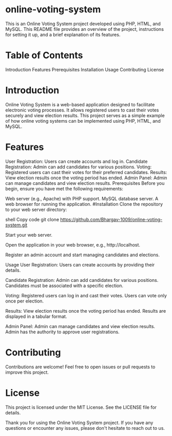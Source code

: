# online-voting-system
This is an Online Voting System project developed using PHP, HTML, and MySQL. This README file provides an overview of the project, instructions for setting it up, and a brief explanation of its features.

# Table of Contents
Introduction
Features
Prerequisites
Installation
Usage
Contributing
License

# Introduction
Online Voting System is a web-based application designed to facilitate electronic voting processes. It allows registered users to cast their votes securely and view election results. This project serves as a simple example of how online voting systems can be implemented using PHP, HTML, and MySQL.

# Features
User Registration: Users can create accounts and log in.
Candidate Registration: Admin can add candidates for various positions.
Voting: Registered users can cast their votes for their preferred candidates.
Results: View election results once the voting period has ended.
Admin Panel: Admin can manage candidates and view election results.
Prerequisites
Before you begin, ensure you have met the following requirements:

Web server (e.g., Apache) with PHP support.
MySQL database server.
A web browser for running the application.
#Installation
Clone the repository to your web server directory:

shell
Copy code
git clone https://github.com/Bhargav-1009/online-voting-system.git

Start your web server.

Open the application in your web browser, e.g., http://localhost.

Register an admin account and start managing candidates and elections.

Usage
User Registration:
Users can create accounts by providing their details.

Candidate Registration:
Admin can add candidates for various positions.
Candidates must be associated with a specific election.

Voting:
Registered users can log in and cast their votes.
Users can vote only once per election.

Results:
View election results once the voting period has ended.
Results are displayed in a tabular format.

Admin Panel:
Admin can manage candidates and view election results.
Admin has the authority to approve user registrations.

# Contributing
Contributions are welcome! Feel free to open issues or pull requests to improve this project.

# License
This project is licensed under the MIT License. See the LICENSE file for details.

Thank you for using the Online Voting System project. If you have any questions or encounter any issues, please don't hesitate to reach out to us.
